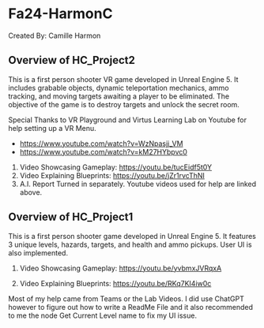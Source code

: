# Fa24-HarmonC
Created By: Camille Harmon

## Overview of HC_Project2
This is a first person shooter VR game developed in Unreal Engine 5. It includes grabable objects, dynamic teleportation mechanics, ammo tracking, and moving targets awaiting a player to be eliminated. The objective of the game is to destroy targets and unlock the secret room. 

Special Thanks to VR Playground and Virtus Learning Lab on Youtube for help setting up a VR Menu.
- https://www.youtube.com/watch?v=WzNpasjj_VM
- https://www.youtube.com/watch?v=kM27HYbpvc0

1. Video Showcasing Gameplay: https://youtu.be/tucEidf5t0Y
2. Video Explaining Blueprints: https://youtu.be/jZr1rvcThNI
3. A.I. Report Turned in separately. Youtube videos used for help are linked above.


## Overview of HC_Project1
This is a first person shooter game developed in Unreal Engine 5. It features 3 unique levels, hazards, targets, and health and ammo pickups. User UI is also implemented.

1. Video Showcasing Gameplay: https://youtu.be/yvbmxJVRqxA

2. Video Explaining Blueprints: https://youtu.be/RKq7KI4iw0c

Most of my help came from Teams or the Lab Videos. I did use ChatGPT however to figure out how to write a ReadMe File and it also recommended to me the node Get Current Level name to fix my UI issue.
